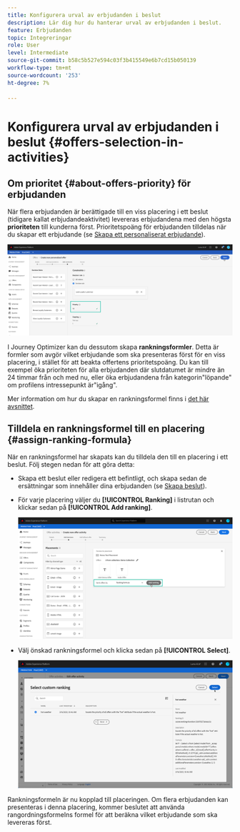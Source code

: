 ```yaml
---
title: Konfigurera urval av erbjudanden i beslut
description: Lär dig hur du hanterar urval av erbjudanden i beslut.
feature: Erbjudanden
topic: Integreringar
role: User
level: Intermediate
source-git-commit: b58c5b527e594c03f3b415549e6b7cd15b050139
workflow-type: tm+mt
source-wordcount: '253'
ht-degree: 7%

---
```


# Konfigurera urval av erbjudanden i beslut {#offers-selection-in-activities}

## Om prioritet {#about-offers-priority} för erbjudanden

När flera erbjudanden är berättigade till en viss placering i ett beslut (tidigare kallat erbjudandeaktivitet) levereras erbjudandena med den högsta **prioriteten** till kunderna först. Prioritetspoäng för erbjudanden tilldelas när du skapar ett erbjudande (se [Skapa ett personaliserat erbjudande](../offer-library/creating-personalized-offers.md)).

![](../../assets/offer-priority.png)

I Journey Optimizer kan du dessutom skapa **rankningsformler**. Detta är formler som avgör vilket erbjudande som ska presenteras först för en viss placering, i stället för att beakta offertens prioritetspoäng. Du kan till exempel öka prioriteten för alla erbjudanden där slutdatumet är mindre än 24 timmar från och med nu, eller öka erbjudandena från kategorin&quot;löpande&quot; om profilens intressepunkt är&quot;igång&quot;.

Mer information om hur du skapar en rankningsformel finns i [det här avsnittet](../offer-library/create-ranking-formulas.md).

## Tilldela en rankningsformel till en placering {#assign-ranking-formula}

När en rankningsformel har skapats kan du tilldela den till en placering i ett beslut. Följ stegen nedan för att göra detta:

* Skapa ett beslut eller redigera ett befintligt, och skapa sedan de ersättningar som innehåller dina erbjudanden (se [Skapa beslut](../offer-activities/create-offer-activities.md)).

* För varje placering väljer du **[!UICONTROL Ranking]** i listrutan och klickar sedan på **[!UICONTROL Add ranking]**.

   ![](../../assets/offer-activity-ranking.png)

* Välj önskad rankningsformel och klicka sedan på **[!UICONTROL Select]**.

   ![](../../assets/ranking-selection.png)

Rankningsformeln är nu kopplad till placeringen. Om flera erbjudanden kan presenteras i denna placering, kommer beslutet att använda rangordningsformelns formel för att beräkna vilket erbjudande som ska levereras först.
